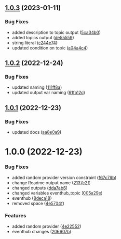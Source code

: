 ## [1.0.3](https://github.com/data-platform-hq/terraform-azurerm-eventhub/compare/v1.0.2...v1.0.3) (2023-01-11)


### Bug Fixes

* added description to topic output ([5ca34b0](https://github.com/data-platform-hq/terraform-azurerm-eventhub/commit/5ca34b019e4b21c68d1d0585e0b32bfe1d9341cd))
* added topics output ([de55559](https://github.com/data-platform-hq/terraform-azurerm-eventhub/commit/de555591a1147a1d136c8e98276850d585e124d3))
* string literal ([c244e74](https://github.com/data-platform-hq/terraform-azurerm-eventhub/commit/c244e74e13096d2efcf7cb980775e1db04bc6d7c))
* updated condition on topic ([a04a4c4](https://github.com/data-platform-hq/terraform-azurerm-eventhub/commit/a04a4c4bb0bdbbb4541f397099bef2c26dfcf522))

## [1.0.2](https://github.com/data-platform-hq/terraform-azurerm-eventhub/compare/v1.0.1...v1.0.2) (2022-12-24)


### Bug Fixes

* updated naming ([111ff8a](https://github.com/data-platform-hq/terraform-azurerm-eventhub/commit/111ff8a6a69c9c573ce07c9b9c69d5b2012d98b1))
* updated output var naming ([61fa12d](https://github.com/data-platform-hq/terraform-azurerm-eventhub/commit/61fa12d43c2b110dd37941496ee2b065d1aece2d))

## [1.0.1](https://github.com/data-platform-hq/terraform-azurerm-eventhub/compare/v1.0.0...v1.0.1) (2022-12-23)


### Bug Fixes

* updated docs ([aa8e0a9](https://github.com/data-platform-hq/terraform-azurerm-eventhub/commit/aa8e0a9979ecb887c2408f1abe7e804e717eef12))

# 1.0.0 (2022-12-23)


### Bug Fixes

* added random provider version constraint ([f67c76b](https://github.com/data-platform-hq/terraform-azurerm-eventhub/commit/f67c76bdf3ae5a26dc3f1b75ddcbaa95a8b5d1bf))
* change Readme output name ([2137c2f](https://github.com/data-platform-hq/terraform-azurerm-eventhub/commit/2137c2fd0ecca2e29102790cf7a4101c54109c11))
* changed outputs ([dda7ab6](https://github.com/data-platform-hq/terraform-azurerm-eventhub/commit/dda7ab6bbb982516bde0df4f2fcdca2b9d7a913c))
* changed variables eventhub_topic ([005a29e](https://github.com/data-platform-hq/terraform-azurerm-eventhub/commit/005a29e2dc374a9a90ba8cec4349dc80e1fb8c83))
* eventhub ([8deca18](https://github.com/data-platform-hq/terraform-azurerm-eventhub/commit/8deca18c53f8d8bb3d0fe56c2feaf02904f393bc))
* removed space ([4e5704f](https://github.com/data-platform-hq/terraform-azurerm-eventhub/commit/4e5704fa6d941c4889dec9c8ffcc78893f5a75df))


### Features

* added random provider ([4e22552](https://github.com/data-platform-hq/terraform-azurerm-eventhub/commit/4e22552c6c9553d89d193e2b0a664ca014e8c57d))
* eventhub changes ([206607b](https://github.com/data-platform-hq/terraform-azurerm-eventhub/commit/206607b203a54a15288751b04101ae42f83d000c))
